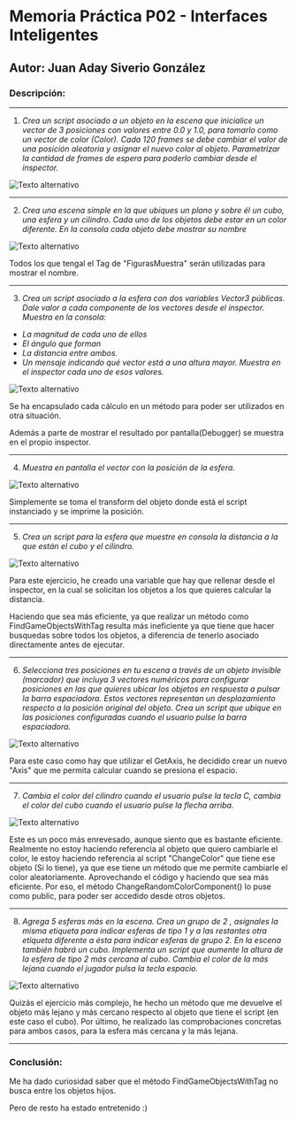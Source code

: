 # Memoria Práctica P02 - Interfaces Inteligentes
## Autor: Juan Aday Siverio González

### Descripción:

---

1. *Crea un script asociado a un objeto en la escena que inicialice un vector de 3 posiciones con valores entre 0.0 y 1.0, para tomarlo como un vector de color (Color). Cada 120 frames se debe cambiar el valor de una posición aleatoria y asignar el nuevo color al objeto. Parametrizar la cantidad de frames de espera para poderlo cambiar desde el inspector.*

![Texto alternativo](RecursosVisuales/1.gif)



---

2. *Crea una escena simple en la que ubiques un plano y sobre él un cubo, una esfera y un cilindro. Cada uno de los objetos debe estar en un color diferente. En la consola cada objeto debe mostrar su nombre*

![Texto alternativo](RecursosVisuales/2.gif)

Todos los que tengal el Tag de "FigurasMuestra" serán utilizadas
para mostrar el nombre.

---

3. *Crea un script asociado a la esfera con dos variables Vector3 públicas. Dale valor a cada componente de los vectores desde el inspector. Muestra en la consola:*
- *La magnitud de cada uno de ellos*
- *El ángulo que forman*
- *La distancia entre ambos.*
- *Un mensaje indicando qué vector está a una altura mayor.*
*Muestra en el inspector cada uno de esos valores.*

![Texto alternativo](RecursosVisuales/3.gif)

Se ha encapsulado cada cálculo en un método para poder ser utilizados en otra situación.

Además a parte de mostrar el resultado por pantalla(Debugger) se muestra en el propio inspector.

---

4. *Muestra en pantalla el vector con la posición de la esfera.*

![Texto alternativo](RecursosVisuales/4.gif)

Simplemente se toma el transform del objeto donde está el script instanciado y se imprime la posición.

---

5. *Crea un script para la esfera que muestre en consola la distancia a la que están el cubo y el cilindro.*

![Texto alternativo](RecursosVisuales/5.gif)

Para este ejercicio, he creado una variable que hay que rellenar desde el inspector, en la cual se solicitan los objetos a los que quieres calcular la distancia.

Haciendo que sea más eficiente, ya que realizar un método como FindGameObjectsWithTag resulta más ineficiente ya que tiene que hacer busquedas sobre todos los objetos, a diferencia de tenerlo asociado directamente antes de ejecutar.

---

6. *Selecciona tres posiciones en tu escena a través de un objeto invisible (marcador) que incluya 3 vectores numéricos para configurar posiciones en las que quieres ubicar los objetos en respuesta a pulsar la barra espaciadora. Estos vectores representan un desplazamiento respecto a la posición original del objeto. Crea un script que ubique en las posiciones configuradas cuando el usuario pulse la barra espaciadora.*

![Texto alternativo](RecursosVisuales/6.gif)

Para este caso como hay que utilizar el GetAxis, he decidido crear un nuevo "Axis" que me permita calcular cuando se presiona el espacio.

---

7. *Cambia el color del cilindro cuando el usuario pulse la tecla C, cambia el color del cubo cuando el usuario pulse la flecha arriba.*

![Texto alternativo](RecursosVisuales/7.gif)

Este es un poco más enrevesado, aunque siento que es bastante eficiente. Realmente no estoy haciendo referencia al objeto que quiero cambiarle el color, le estoy haciendo referencia al script "ChangeColor" que tiene ese objeto (Si lo tiene), ya que ese tiene un método que me permite cambiarle el color aleatoriamente.
Aprovechando el código y haciendo que sea más eficiente.
Por eso, el método ChangeRandomColorComponent() lo puse como public, para poder ser accedido desde otros objetos. 

---

8. *Agrega 5 esferas más en la escena. Crea un grupo de 2 , asígnales la misma etiqueta para indicar esferas de tipo 1 y a las restantes otra etiqueta diferente a ésta para indicar esferas de grupo 2. En la escena también habrá un cubo. Implementa un script que aumente la altura de la esfera de tipo 2 más cercana al cubo. Cambia el color de la más lejana cuando el jugador pulsa la tecla espacio.*

![Texto alternativo](RecursosVisuales/8.gif)

Quizás el ejercicio más complejo, he hecho un método que me devuelve el objeto más lejano y más cercano respecto al objeto que tiene el script (en este caso el cubo). Por último, he realizado las comprobaciones concretas para ambos casos, para la esfera más cercana y la más lejana.

---

### Conclusión:
Me ha dado curiosidad saber que el método FindGameObjectsWithTag no busca entre los objetos hijos.

Pero de resto ha estado entretenido :)